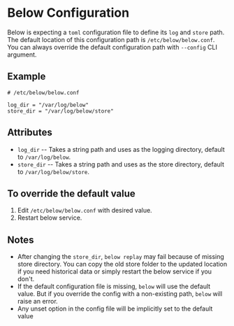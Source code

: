 # Below Configuration

Below is expecting a `toml` configuration file to define its `log` and `store` path. The default location of this configuration path is `/etc/below/below.conf`. You can always override the default configuration path with `--config` CLI argument. 

## Example
```
# /etc/below/below.conf

log_dir = "/var/log/below"
store_dir = "/var/log/below/store"
```

## Attributes
* `log_dir` -- Takes a string path and uses as the logging directory, default to `/var/log/below`. 
* `store_dir` -- Takes a string path and uses as the store directory, default to `/var/log/below/store`.

## To override the default value
1. Edit `/etc/below/below.conf` with desired value.
2. Restart below service.

## Notes
* After changing the `store_dir`, `below replay` may fail because of missing store directory. You can copy the old store folder to the updated location if you need historical data or simply restart the below service if you don't.
* If the default configuration file is missing, `below` will use the default value. But if you override the config with a non-existing path, `below` will raise an error.
* Any unset option in the config file will be implicitly set to the default value
